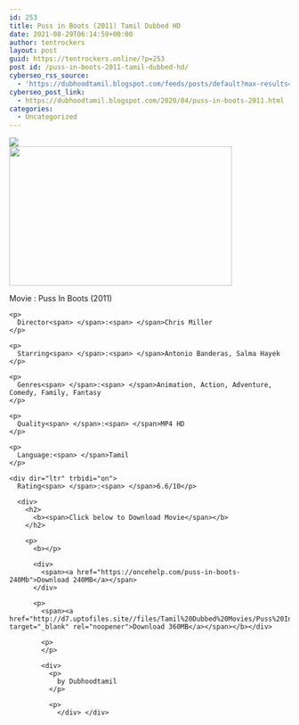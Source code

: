 ```yaml
---
id: 253
title: Puss in Boots (2011) Tamil Dubbed HD
date: 2021-08-29T06:14:59+00:00
author: tentrockers
layout: post
guid: https://tentrockers.online/?p=253
post id: /puss-in-boots-2011-tamil-dubbed-hd/
cyberseo_rss_source:
  - 'https://dubhoodtamil.blogspot.com/feeds/posts/default?max-results=150&start-index=301'
cyberseo_post_link:
  - https://dubhoodtamil.blogspot.com/2020/04/puss-in-boots-2011.html
categories:
  - Uncategorized
---
```

<div class="media_block">
  <img src="https://1.bp.blogspot.com/-jhb0ZvrGPPo/XpxZ1JgZCCI/AAAAAAAAAeo/YzJxSALFf1ERs6QZ0eoszS6lJWANLU2EwCNcBGAsYHQ/s72-w400-h250-c/wp1986141-puss-in-boots-wallpapers.jpg" class="media_thumbnail" />
</div>

<div dir="ltr" trbidi="on">
  <div class="separator">
    <a href="https://1.bp.blogspot.com/-jhb0ZvrGPPo/XpxZ1JgZCCI/AAAAAAAAAeo/YzJxSALFf1ERs6QZ0eoszS6lJWANLU2EwCNcBGAsYHQ/s1600/wp1986141-puss-in-boots-wallpapers.jpg"><img loading="lazy" border="0" data-original-height="1000" data-original-width="1600" height="250" src="https://1.bp.blogspot.com/-jhb0ZvrGPPo/XpxZ1JgZCCI/AAAAAAAAAeo/YzJxSALFf1ERs6QZ0eoszS6lJWANLU2EwCNcBGAsYHQ/w400-h250/wp1986141-puss-in-boots-wallpapers.jpg" width="400" /></a>
  </div>
  
  <p>
    Movie<span> </span>:<span> </span>Puss In Boots (2011)</div> 
    
    <p>
      Director<span> </span>:<span> </span>Chris Miller
    </p>
    
    <p>
      Starring<span> </span>:<span> </span>Antonio Banderas, Salma Hayek
    </p>
    
    <p>
      Genres<span> </span>:<span> </span>Animation, Action, Adventure, Comedy, Family, Fantasy
    </p>
    
    <p>
      Quality<span> </span>:<span> </span>MP4 HD
    </p>
    
    <p>
      Language:<span> </span>Tamil
    </p>
    
    <div dir="ltr" trbidi="on">
      Rating<span> </span>:<span> </span>6.6/10</p> 
      
      <div>
        <h2>
          <b><span>Click below to Download Movie</span></b>
        </h2>
        
        <p>
          <b></p> 
          
          <div>
            <span><a href="https://oncehelp.com/puss-in-boots-240Mb">Download 240MB</a></span>
          </div>
          
          <p>
            <span><a href="http://d7.uptofiles.site//files/Tamil%20Dubbed%20Movies/Puss%20In%20Boots%20(2011)/Puss%20In%20Boots%20(640x360)/Puss%20In%20Boots%20HD.mp4" target="_blank" rel="noopener">Download 360MB</a></span></b></div> 
            
            <p>
            </p>
            
            <div>
              <p>
                by Dubhoodtamil
              </p>
              
              <p>
                </div> </div>